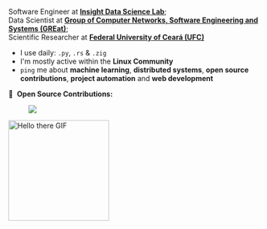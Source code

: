 Software Engineer at **[Insight Data Science Lab](https://www.linkedin.com/company/insight-data-science-lab/posts/?feedView=all)**;<br>
Data Scientist at **[Group of Computer Networks, Software Engineering and Systems (GREat)](https://www.linkedin.com/company/greatufc/)**;<br>
Scientific Researcher at **[Federal University of Ceará (UFC)](https://www.ufc.br/)**<br>

- I use daily: `.py`, `.rs` & `.zig`
- I'm mostly active within the **Linux Community**
- `ping` me about **machine learning**, **distributed systems**, **open source contributions**, **project automation** and **web development**

🐙 &nbsp;**Open Source Contributions:**
<!-- MERGED_PULL_REQUESTS_START -->
  <span style="margin-left: 40px;">[![](https://img.shields.io/badge/GitHub-25%20pull%20requests%20merged-gray?style=flat&logo=github)](https://github.com/pulls?q=is%3Apr+is%3Amerged+author%3Ajhenrique04)</span>
<!-- MERGED_PULL_REQUESTS_END -->

<p align="left">
  <img src="https://media2.giphy.com/media/v1.Y2lkPTc5MGI3NjExZ3BlZTZpeXU0eTBucjhwamtpbDcwNG1iMjJ2eW94YTl6MWplcjE0cyZlcD12MV9pbnRlcm5naWZfYnlfaWQmY3Q9Zw/LWJ7cKyiWPCnVyuAhT/giphy.webp" alt="Hello there GIF" width="200" height="200"/>
</p>
